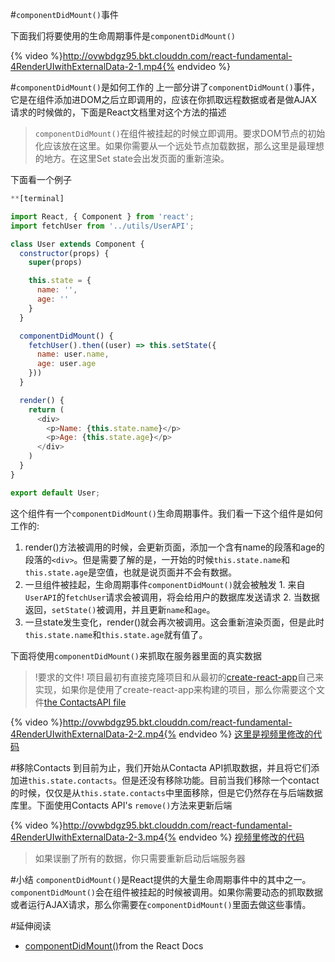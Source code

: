#`componentDidMount()`事件

下面我们将要使用的生命周期事件是`componentDidMount()`

{% video %}http://ovwbdgz95.bkt.clouddn.com/react-fundamental-4RenderUIwithExternalData-2-1.mp4{% endvideo %}

#`componentDidMount()`是如何工作的
上一部分讲了`componentDidMount()`事件，它是在组件添加进DOM之后立即调用的，应该在你抓取远程数据或者是做AJAX请求的时候做的，下面是React文档里对这个方法的描述
>`componentDidMount()`在组件被挂起的时候立即调用。要求DOM节点的初始化应该放在这里。如果你需要从一个远处节点加载数据，那么这里是最理想的地方。在这里Set state会出发页面的重新渲染。

下面看一个例子
```js
**[terminal]

import React, { Component } from 'react';
import fetchUser from '../utils/UserAPI';

class User extends Component {
  constructor(props) {
    super(props)

    this.state = {
      name: '',
      age: ''
    }
  }

  componentDidMount() {
    fetchUser().then((user) => this.setState({
      name: user.name,
      age: user.age
    }))
  }

  render() {
    return (
      <div>
        <p>Name: {this.state.name}</p>
        <p>Age: {this.state.age}</p>
      </div>
    )
  }
}

export default User;
```

这个组件有一个`componentDidMount()`生命周期事件。我们看一下这个组件是如何工作的:
  1. render()方法被调用的时候，会更新页面，添加一个含有name的段落和age的段落的`<div>`。但是需要了解的是，一开始的时候`this.state.name`和`this.state.age`是空值，也就是说页面并不会有数据。
  2. 一旦组件被挂起，生命周期事件`componentDidMount()`就会被触发
    1. 来自`UserAPI`的`fetchUser`请求会被调用，将会给用户的数据库发送请求
    2. 当数据返回，`setState()`被调用，并且更新`name`和`age`。 
  3. 一旦state发生变化，render()就会再次被调用。这会重新渲染页面，但是此时`this.state.name`和`this.state.age`就有值了。
  
下面将使用`componentDidMount()`来抓取在服务器里面的真实数据
>!要求的文件!
 项目最初有直接克隆项目和从最初的[create-react-app](https://github.com/facebookincubator/create-react-app)自己来实现，如果你是使用了create-react-app来构建的项目，那么你需要这个文件[the ContactsAPI file](https://github.com/udacity/reactnd-contacts-complete/blob/master/src/utils/ContactsAPI.js)
 
{% video %}http://ovwbdgz95.bkt.clouddn.com/react-fundamental-4RenderUIwithExternalData-2-2.mp4{% endvideo %}
[这里是视频里修改的代码](https://github.com/udacity/reactnd-contacts-complete/commit/2f165b6f1c95092722486249b00cb172bcf1d3ab)

#移除Contacts
到目前为止，我们开始从Contacta API抓取数据，并且将它们添加进`this.state.contacts`。但是还没有移除功能。目前当我们移除一个contact的时候，仅仅是从`this.state.contacts`中里面移除，但是它仍然存在与后端数据库里。下面使用Contacts API's `remove()`方法来更新后端

{% video %}http://ovwbdgz95.bkt.clouddn.com/react-fundamental-4RenderUIwithExternalData-2-3.mp4{% endvideo %}
[视频里修改的代码](https://github.com/udacity/reactnd-contacts-complete/commit/151ea430aea71230811cd395ee08398df9b8f170)

>如果误删了所有的数据，你只需要重新启动后端服务器


#小结
`componentDidMount()`是React提供的大量生命周期事件中的其中之一。`componentDidMount()`会在组件被挂起的时候被调用。如果你需要动态的抓取数据或者运行AJAX请求，那么你需要在`componentDidMount()`里面去做这些事情。

#延伸阅读
- [componentDidMount()](https://facebook.github.io/react/docs/react-component.html#componentdidmount)from the React Docs



